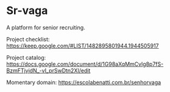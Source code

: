 # Sr-vaga

A platform for senior recruiting.

Project checklist: https://keep.google.com/#LIST/1482895801944.1944505917

Project catalog: https://docs.google.com/document/d/1G98aXqMmCvlg8p7fS-BzmFTjvjdN_-vI_prSwDtn2XI/edit

Momentary domain: https://escolabenatti.com.br/senhorvaga
